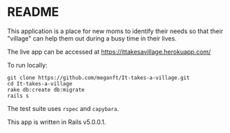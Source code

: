 # README

This application is a place for new moms to identify their needs so that their "village" can help them out during a busy time in their lives. 


The live app can be accessed at https://ittakesavillage.herokuapp.com/

To run locally:
```
git clone https://github.com/meganft/It-takes-a-village.git
cd It-takes-a-village
rake db:create db:migrate 
rails s
```

The test suite uses `rspec` and `capybara`.

This app is written in Rails v5.0.0.1.
